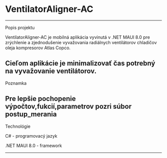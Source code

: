 # VentilatorAligner-AC
------------------------------------------------------------------------------------------------------------------------------------------------------------------------------------------------------------------
Popis projektu

VentilatorAligner-AC je mobilná aplikácia vyvinutá v .NET MAUI 8.0 pre zrýchlenie a zjednodušenie vyvažovania radiálnych ventilátorov chladičov oleja kompresorov Atlas Copco. 

Cieľom aplikácie je minimalizovať čas potrebný na vyvažovanie ventilátorov.
------------------------------------------------------------------------------------------------------------------------------------------------------------------------------------------------------------------
Poznamka

Pre lepšie pochopenie výpočtov,fukcií,parametrov pozri súbor postup_merania
------------------------------------------------------------------------------------------------------------------------------------------------------------------------------------------------------------------
Technológie

C# - programovacý jazyk

.NET MAUI 8.0 - framework 


------------------------------------------------------------------------------------------------------------------------------------------------------------------------------------------------------------------
